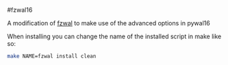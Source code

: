 #fzwal16

A modification of [fzwal](https://github.com/Kharacternyk/fzwal) to make use of the advanced options
in pywal16

When installing you can change the name of the installed script in make like so:
```sh
make NAME=fzwal install clean
```
